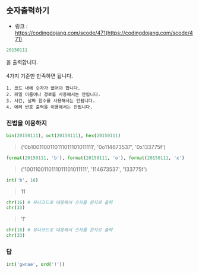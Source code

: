 ## 숫자출력하기

-   링크 : https://codingdojang.com/scode/471(https://codingdojang.com/scode/471)
```py
20150111
```
을 출력합니다.
<br/>
<br/>
4가지 기준만 만족하면 됩니다.<br/>

    1. 코드 내에 숫자가 없어야 합니다.
    2. 파일 이름이나 경로를 사용해서는 안됩니다.
    3. 시간, 날짜 함수를 사용해서는 안됩니다.
    4. 에러 번호 출력을 이용해서는 안됩니다.


### 진법을 이용하지

```py
bin(20150111), oct(20150111), hex(20150111)
```
  > ('0b1001100110111011101011111', '0o114673537', '0x133775f')

```py
format(20150111, 'b'), format(20150111, 'o'), format(20150111, 'x')
```
  > ('1001100110111011101011111', '114673537', '133775f')

```py
int('b', 16)
```
  > 11

```py
chr(16) # 유니코드로 대응해서 숫자를 문자로 출력
chr(33)
```
  > '!'

```py
chr(16) # 유니코드로 대응해서 숫자를 문자로 출력
chr(33)
```

### 답

```py
int('gwnae', ord('!'))
```


